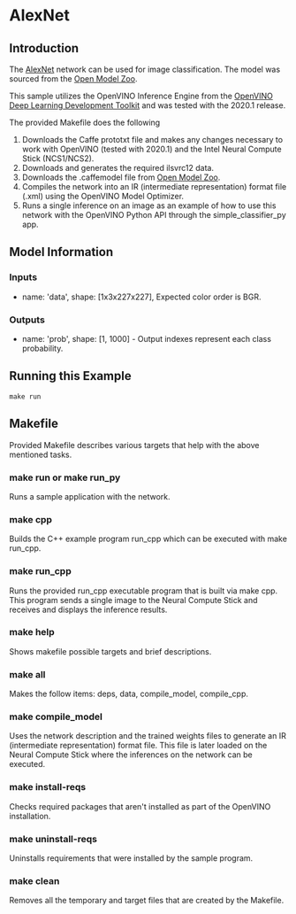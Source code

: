# AlexNet
## Introduction
The [AlexNet](https://github.com/opencv/open_model_zoo/blob/master/models/public/alexnet/alexnet.md) network can be used for image classification. The model was sourced from the [Open Model Zoo](https://github.com/opencv/open_model_zoo).

This sample utilizes the OpenVINO Inference Engine from the [OpenVINO Deep Learning Development Toolkit](https://software.intel.com/en-us/openvino-toolkit) and was tested with the 2020.1 release.

The provided Makefile does the following

1. Downloads the Caffe prototxt file and makes any changes necessary to work with OpenVINO (tested with 2020.1) and the Intel Neural Compute Stick (NCS1/NCS2). 
2. Downloads and generates the required ilsvrc12 data.
3. Downloads the .caffemodel file from [Open Model Zoo](https://github.com/opencv/open_model_zoo).
4. Compiles the network into an IR (intermediate representation) format file (.xml) using the OpenVINO Model Optimizer. 
5. Runs a single inference on an image as an example of how to use this network with the OpenVINO Python API through the simple_classifier_py app.

## Model Information
### Inputs
 - name: 'data', shape: [1x3x227x227], Expected color order is BGR.
### Outputs 
 - name: 'prob', shape: [1, 1000] - Output indexes represent each class probability.


## Running this Example
~~~
make run
~~~

## Makefile
Provided Makefile describes various targets that help with the above mentioned tasks.

### make run or make run_py
Runs a sample application with the network.

### make cpp
Builds the C++ example program run_cpp which can be executed with make run_cpp. 

### make run_cpp
Runs the provided run_cpp executable program that is built via make cpp.  This program sends a single image to the Neural Compute Stick and receives and displays the inference results.

### make help
Shows makefile possible targets and brief descriptions. 

### make all
Makes the follow items: deps, data, compile_model, compile_cpp.

### make compile_model
Uses the network description and the trained weights files to generate an IR (intermediate representation) format file.  This file is later loaded on the Neural Compute Stick where the inferences on the network can be executed.  

### make install-reqs
Checks required packages that aren't installed as part of the OpenVINO installation.
 
### make uninstall-reqs
Uninstalls requirements that were installed by the sample program.

### make clean
Removes all the temporary and target files that are created by the Makefile.
